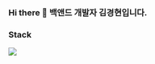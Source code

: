 ### Hi there 👋 백앤드 개발자 김경현입니다.


### Stack


<img src="https://img.shields.io/badge/java-3DDC84?style=flat-square&logo=Android&logoColor=white"/>


